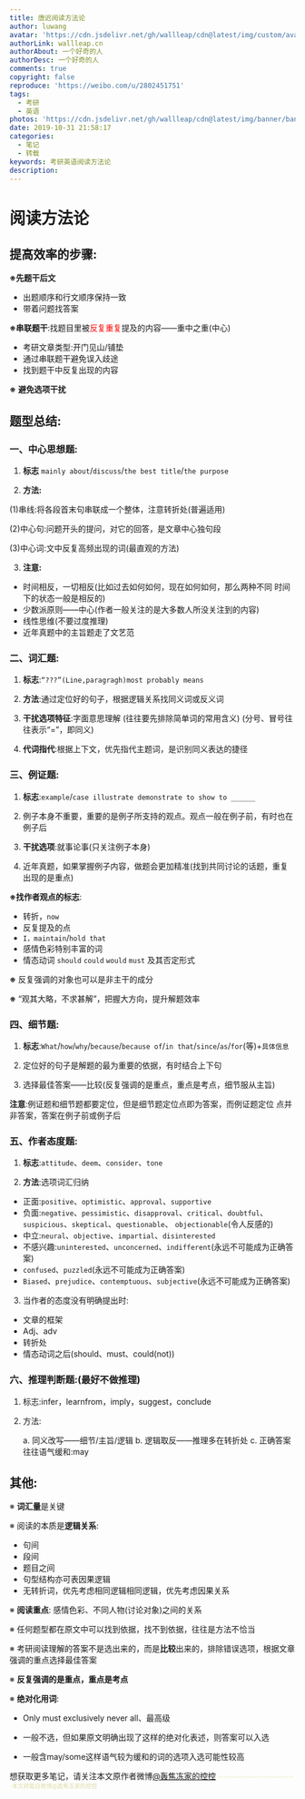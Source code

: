 ```yaml
---
title: 唐迟阅读方法论
author: luwang
avatar: 'https://cdn.jsdelivr.net/gh/wallleap/cdn@latest/img/custom/avatar.jpg'
authorLink: wallleap.cn
authorAbout: 一个好奇的人
authorDesc: 一个好奇的人
comments: true
copyright: false
reproduce: 'https://weibo.com/u/2802451751'
tags:
  - 考研
  - 英语
photos: 'https://cdn.jsdelivr.net/gh/wallleap/cdn@latest/img/banner/banner9.jpg'
date: 2019-10-31 21:58:17
categories:
  - 笔记
  - 转载
keywords: 考研英语阅读方法论
description:
---
```



# 阅读方法论 

## 提高效率的步骤: 

**※先题干后文**

* 出题顺序和行文顺序保持一致 
* 带着问题找答案 

**※串联题干**:找题目里被<font color="red">反复重复</font>提及的内容——重中之重(中心) 

+ 考研文章类型:开门见山/铺垫
+ 通过串联题干避免误入歧途
+ 找到题干中反复出现的内容 

**※**  **避免选项干扰** 



## 题型总结: 

### 一、中心思想题:

1.  **标志** `mainly about`/`discuss`/`the best title`/`the purpose`

2. **方法:** 

(1)串线:将各段首末句串联成一个整体，注意转折处(普遍适用)

(2)中心句:问题开头的提问，对它的回答，是文章中心独句段 

(3)中心词:文中反复高频出现的词(最直观的方法) 

3. **注意:** 

- 时间相反，一切相反(比如过去如何如何，现在如何如何，那么两种不同 时间下的状态一般是相反的) 
- 少数派原则——中心(作者一般关注的是大多数人所没关注到的内容) 
- 线性思维(不要过度推理) 
- 近年真题中的主旨题走了文艺范 
      

### 二、词汇题:

   1.  **标志**:`“???”(Line,paragragh)most probably means `

   2.  **方法**:通过定位好的句子，根据逻辑关系找同义词或反义词 

   3.  **干扰选项特征**:字面意思理解 
   (往往要先排除简单词的常用含义)
   (分号、冒号往往表示“=”，即同义) 

   4. **代词指代**:根据上下文，优先指代主题词，是识别同义表达的捷径 

### 三、例证题:

1.  **标志**:`example`/`case illustrate demonstrate to show to ______` 

2. 例子本身不重要，重要的是例子所支持的观点。观点一般在例子前，有时也在例子后 

3.  **干扰选项**:就事论事(只关注例子本身) 

4. 近年真题，如果掌握例子内容，做题会更加精准(找到共同讨论的话题，重复出现的是重点) 

**※找作者观点的标志**:

  - 转折，`now `
  - 反复提及的点 
  - `I，maintain`/`hold that `
  - 感情色彩特别丰富的词 
  - 情态动词 `should` `could` `would` `must` 及其否定形式 

**※** 反复强调的对象也可以是非主干的成分 

**※** “观其大略，不求甚解”，把握大方向，提升解题效率 

### 四、细节题:

  1. **标志**:`What`/`how`/`why`/`because`/`because of`/`in that`/`since`/`as`/`for`(等)+`具体信息`

  2. 定位好的句子是解题的最为重要的依据，有时结合上下句 

  3. 选择最佳答案——比较(反复强调的是重点，重点是考点，细节服从主旨) 

  **注意**:例证题和细节题都要定位，但是细节题定位点即为答案，而例证题定位 点并非答案，答案在例子前或例子后 

### 五、作者态度题:
  1. **标志**:`attitude`、`deem`、`consider`、`tone` 
  
  2. **方法**:选项词汇归纳 

  + 正面:`positive`、`optimistic`、`approval`、`supportive` 
  + 负面:`negative`、`pessimistic`、`disapproval`、`critical`、`doubtful`、`suspicious`、`skeptical`、`questionable`、
  `objectionable`(令人反感的) 
  + 中立:`neural`、`objective`、`impartial`、`disinterested` 
  + 不感兴趣:`uninterested`、`unconcerned`、`indifferent`(永远不可能成为正确答案) 
   + `confused`、`puzzled`(永远不可能成为正确答案) 
   + `Biased`、`prejudice`、`contemptuous`、`subjective`(永远不可能成为正确答案) 

3. 当作者的态度没有明确提出时: 
* 文章的框架 
* Adj、adv  
* 转折处 
* 情态动词之后(should、must、could(not)) 

### 六、推理判断题:(最好不做推理) 

1. 标志:infer，learnfrom，imply，suggest，conclude 

2. 方法: 

   a. 同义改写——细节/主旨/逻辑 
   b. 逻辑取反——推理多在转折处 
   c. 正确答案往往语气缓和:may 

   
## 其他: 

※  **词汇量**是关键 

※  阅读的本质是**逻辑关系**:

   + 句间
   + 段间
   + 题目之间
   + 句型结构亦可表因果逻辑
   + 无转折词，优先考虑相同逻辑相同逻辑，优先考虑因果关系 

※  **阅读重点**: 感情色彩、不同人物(讨论对象)之间的关系 

※  任何题型都在原文中可以找到依据，找不到依据，往往是方法不恰当 

※  考研阅读理解的答案不是选出来的，而是**比较**出来的，排除错误选项，根据文章强调的重点选择最佳答案

※  **反复强调的是重点，重点是考点** 

※  **绝对化用词**: 

  - Only must exclusively never all、最高级 

  - 一般不选，但如果原文明确出现了这样的绝对化表述，则答案可以入选 

  - 一般含may/some这样语气较为缓和的词的选项入选可能性较高 



想获取更多笔记，请关注本文原作者微博[@轰焦冻家的控控](https://weibo.com/u/2802451751)
  <font size="0.5" color="#dda">------------------------------本文转载自微博@轰焦冻家的控控</font>